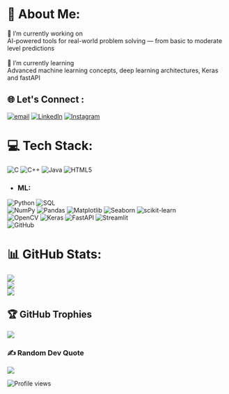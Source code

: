 # 💫 About Me:
🔭 I’m currently working on  <br>AI-powered tools for real-world problem solving — from basic to moderate level predictions<br><br>🌱 I’m currently learning  <br>Advanced machine learning concepts, deep learning architectures, Keras and fastAPI <br>

## 🌐 Let's Connect :

[![email](https://img.shields.io/badge/Email-D14836?logo=gmail&logoColor=white)](mailto:mistrybhavya9@gmail.com) 
[![LinkedIn](https://img.shields.io/badge/LinkedIn-%230077B5.svg?logo=linkedin&logoColor=white)](https://linkedin.com/in/bhavya-mistry-5b5a57293) 
[![Instagram](https://img.shields.io/badge/Instagram-%23E4405F.svg?logo=Instagram&logoColor=white)](https://www.instagram.com/bhavya.pkl/)

# 💻 Tech Stack:
![C](https://img.shields.io/badge/c-%2300599C.svg?style=for-the-badge&logo=c&logoColor=white) ![C++](https://img.shields.io/badge/c++-%2300599C.svg?style=for-the-badge&logo=c%2B%2B&logoColor=white) ![Java](https://img.shields.io/badge/java-%23ED8B00.svg?style=for-the-badge&logo=openjdk&logoColor=white) ![HTML5](https://img.shields.io/badge/html5-%23E34F26.svg?style=for-the-badge&logo=html5&logoColor=white) 
- ### ML:
![Python](https://img.shields.io/badge/python-3670A0?style=for-the-badge&logo=python&logoColor=ffdd54)
![SQL](https://img.shields.io/badge/SQL-%232F6C9B.svg?style=for-the-badge&logo=sql&logoColor=white) <br>
![NumPy](https://img.shields.io/badge/numpy-%23013243.svg?style=for-the-badge&logo=numpy&logoColor=white) 
![Pandas](https://img.shields.io/badge/pandas-%23150458.svg?style=for-the-badge&logo=pandas&logoColor=white) 
![Matplotlib](https://img.shields.io/badge/Matplotlib-%23ffffff.svg?style=for-the-badge&logo=Matplotlib&logoColor=black)
![Seaborn](https://img.shields.io/badge/Seaborn-%23035A64.svg?style=for-the-badge&logo=seaborn&logoColor=white)
![scikit-learn](https://img.shields.io/badge/scikit--learn-%23F7931E.svg?style=for-the-badge&logo=scikit-learn&logoColor=white) <br>
![OpenCV](https://img.shields.io/badge/OpenCV-%23white.svg?style=for-the-badge&logo=opencv&logoColor=black) 
![Keras](https://img.shields.io/badge/Keras-%23D00000.svg?style=for-the-badge&logo=keras&logoColor=white) 
![FastAPI](https://img.shields.io/badge/FastAPI-%23FF4B41.svg?style=for-the-badge&logo=fastapi&logoColor=white)
![Streamlit](https://img.shields.io/badge/Streamlit-%23FE4B4B.svg?style=for-the-badge&logo=streamlit&logoColor=white) <br>
![GitHub](https://img.shields.io/badge/github-%23121011.svg?style=for-the-badge&logo=github&logoColor=white)





# 📊 GitHub Stats:
![](https://github-readme-stats.vercel.app/api?username=Bhavya-Mistry&theme=transparent&hide_border=true&include_all_commits=false&count_private=false)<br/>
![](https://nirzak-streak-stats.vercel.app/?user=Bhavya-Mistry&theme=transparent&hide_border=true)<br/>
![](https://github-readme-stats.vercel.app/api/top-langs/?username=Bhavya-Mistry&theme=transparent&hide_border=true&include_all_commits=false&count_private=false&layout=compact)

## 🏆 GitHub Trophies
![](https://github-profile-trophy.vercel.app/?username=Bhavya-Mistry&theme=transparent&no-frame=true&no-bg=true&margin-w=4)

### ✍️ Random Dev Quote
![](https://quotes-github-readme.vercel.app/api?type=horizontal&theme=merko)

![Profile views](https://visitor-badge.glitch.me/badge?page_id=Bhavya-Mistry.Bhavya-Mistry)





